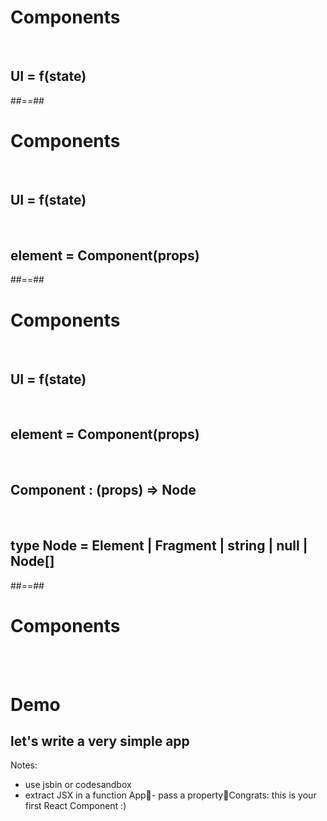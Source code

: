 <!-- .slide: class="center" -->

# Components

<br />

## UI = f(state)

##==##

<!-- .slide: class="center" -->

# Components

<br />

## UI = f(state)

<br/>

## element = Component(props)

##==##

<!-- .slide: class="center" -->

# Components

<br />

## UI = f(state)

<br />

## element = Component(props)

<br />

## Component : (props) => Node

<br />

## type Node = Element | Fragment | string | null | Node[]

##==##

<!-- .slide: class="center" -->

# Components

<br/><br/>

# Demo

## let's write a very simple app

Notes:

- use jsbin or codesandbox
- extract JSX in a function App- pass a propertyCongrats: this is your first React Component :)
